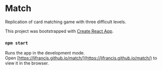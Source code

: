 # Match

Replication of card matching game with three difficult levels.

This project was bootstrapped with [Create React App](https://github.com/facebookincubator/create-react-app).

### `npm start`

Runs the app in the development mode.<br>
Open [https://ljfrancis.github.io/match/](https://ljfrancis.github.io/match/) to view it in the browser.
